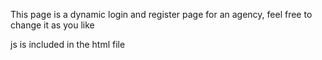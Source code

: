 This page is a dynamic login and register page for an agency, feel free to change it as you like




js is included in the html file
